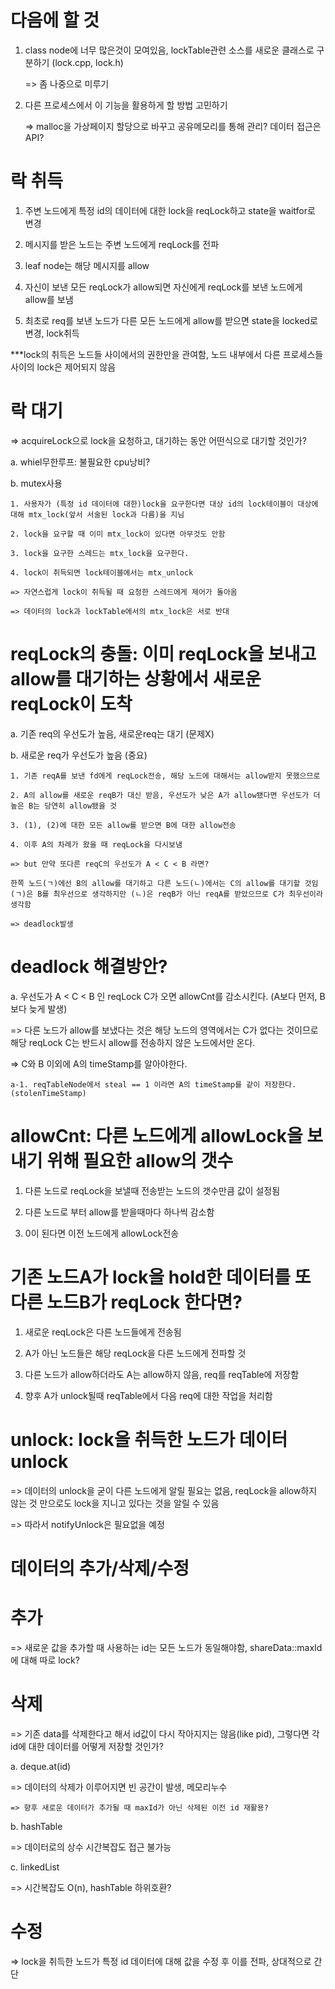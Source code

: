# 다음에 할 것

1. class node에 너무 많은것이 모여있음, lockTable관련 소스를 새로운 클래스로 구분하기 (lock.cpp, lock.h)

    => 좀 나중으로 미루기

2. 다른 프로세스에서 이 기능을 활용하게 할 방법 고민하기

    => malloc을 가상페이지 할당으로 바꾸고 공유메모리를 통해 관리? 데이터 접근은API?

# 락 취득

1. 주변 노드에게 특정 id의 데이터에 대한 lock을 reqLock하고 state을 waitfor로 변경

2. 메시지를 받은 노드는 주변 노드에게 reqLock를 전파

3. leaf node는 해당 메시지를 allow

4. 자신이 보낸 모든 reqLock가 allow되면 자신에게 reqLock를 보낸 노드에게 allow를 보냄

5. 최초로 req를 보낸 노드가 다른 모든 노드에게 allow를 받으면 state을 locked로 변경, lock취득

***lock의 취득은 노드들 사이에서의 권한만을 관여함, 노드 내부에서 다른 프로세스들 사이의 lock은 제어되지 않음

# 락 대기

=> acquireLock으로 lock을 요청하고, 대기하는 동안 어떤식으로 대기할 것인가?

a. whiel무한루프: 불필요한 cpu낭비?

b. mutex사용

    1. 사용자가 (특정 id 데이터에 대한)lock을 요구한다면 대상 id의 lock테이블이 대상에 대해 mtx_lock(앞서 서술된 lock과 다름)을 지님

    2. lock을 요구할 때 이미 mtx_lock이 있다면 아무것도 안함

    3. lock을 요구한 스레드는 mtx_lock을 요구한다.

    4. lock이 취득되면 lock테이블에서는 mtx_unlock

    => 자연스럽게 lock이 취득될 때 요청한 스레드에게 제어가 돌아옴

    => 데이터의 lock과 lockTable에서의 mtx_lock은 서로 반대

# reqLock의 충돌: 이미 reqLock을 보내고 allow를 대기하는 상황에서 새로운 reqLock이 도착

a. 기존 req의 우선도가 높음, 새로운req는 대기 (문제X)

b. 새로운 req가 우선도가 높음 (중요)
    
    1. 기존 reqA를 보낸 fd에게 reqLock전송, 해당 노드에 대해서는 allow받지 못했으므로
    
    2. A의 allow를 새로운 reqB가 대신 받음, 우선도가 낮은 A가 allow됐다면 우선도가 더 높은 B는 당연히 allow됐을 것
    
    3. (1), (2)에 대한 모든 allow를 받으면 B에 대한 allow전송
    
    4. 이후 A의 차례가 왔을 때 reqLock을 다시보냄

    => but 만약 또다른 reqC의 우선도가 A < C < B 라면?
    
    한쪽 노드(ㄱ)에선 B의 allow를 대기하고 다른 노드(ㄴ)에서는 C의 allow를 대기할 것임
    (ㄱ)은 B를 최우선으로 생각하지만 (ㄴ)은 reqB가 아닌 reqA를 받았으므로 C가 최우선이라 생각함
    
    => deadlock발생

# deadlock 해결방안?

a. 우선도가 A < C < B 인 reqLock C가 오면 allowCnt를 감소시킨다. (A보다 먼저, B보다 늦게 발생)

=> 다른 노드가 allow를 보냈다는 것은 해당 노드의 영역에서는 C가 없다는 것이므로 해당 reqLock C는 반드시 allow를 전송하지 않은 노드에서만 온다.

=> C와 B 이외에 A의 timeStamp를 알아야한다.

    a-1. reqTableNode에서 steal == 1 이라면 A의 timeStamp를 같이 저장한다. (stolenTimeStamp)

# allowCnt: 다른 노드에게 allowLock을 보내기 위해 필요한 allow의 갯수

1. 다른 노드로 reqLock을 보낼때 전송받는 노드의 갯수만큼 값이 설정됨

2. 다른 노드로 부터 allow를 받을때마다 하나씩 감소함

3. 0이 된다면 이전 노드에게 allowLock전송

# 기존 노드A가 lock을 hold한 데이터를 또다른 노드B가 reqLock 한다면?

1. 새로운 reqLock은 다른 노드들에게 전송됨

2. A가 아닌 노드들은 해당 reqLock을 다른 노드에게 전파할 것

3. 다른 노드가 allow하더라도 A는 allow하지 않음, req를 reqTable에 저장함

4. 향후 A가 unlock될때 reqTable에서 다음 req에 대한 작업을 처리함

# unlock: lock을 취득한 노드가 데이터 unlock

=> 데이터의 unlock을 굳이 다른 노드에게 알릴 필요는 없음, reqLock을 allow하지 않는 것 만으로도 lock을 지니고 있다는 것을 알릴 수 있음

=> 따라서 notifyUnlock은 필요없을 예정

# 데이터의 추가/삭제/수정

# 추가

=> 새로운 값을 추가할 때 사용하는 id는 모든 노드가 동일해야함, shareData::maxId에 대해 따로 lock?

# 삭제

=> 기존 data를 삭제한다고 해서 id값이 다시 작아지지는 않음(like pid), 그렇다면 각 id에 대한 데이터를 어떻게 저장할 것인가?

a. deque.at(id)

=> 데이터의 삭제가 이루어지면 빈 공간이 발생, 메모리누수

    => 향후 새로운 데이터가 추가될 때 maxId가 아닌 삭제된 이전 id 재활용?

b. hashTable

=> 데이터로의 상수 시간복잡도 접근 불가능

c. linkedList

=> 시간복잡도 O(n), hashTable 하위호환?

# 수정

=> lock을 취득한 노드가 특정 id 데이터에 대해 값을 수정 후 이를 전파, 상대적으로 간단
